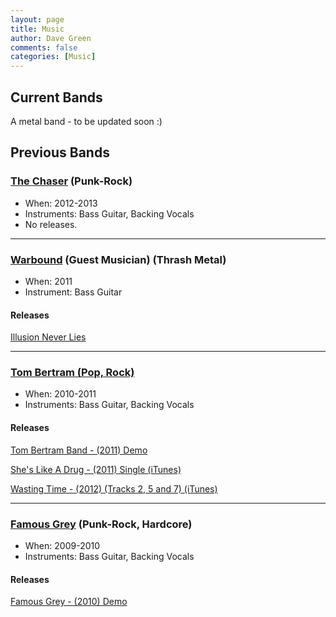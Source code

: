```yaml
---
layout: page
title: Music
author: Dave Green
comments: false
categories: [Music]
---
```


## Current Bands

A metal band - to be updated soon :)

## Previous Bands

### [The Chaser](https://www.facebook.com/thechaseruk) (Punk-Rock)

- When: 2012-2013
- Instruments: Bass Guitar, Backing Vocals
- No releases.

- - -

### [Warbound](http://fearthemonkey.co.uk/bands/warbound/) (Guest Musician) (Thrash Metal)

- When: 2011
- Instrument: Bass Guitar

#### Releases

[Illusion Never Lies](http://tookitaway.co.uk/wp-content/uploads/2011/12/IllusionNeverLies.mp3)

- - -

### [Tom Bertram (Pop, Rock)](https://www.tombertram.co.uk/)

- When: 2010-2011
- Instruments: Bass Guitar, Backing Vocals

#### Releases

[Tom Bertram Band - (2011) Demo](http://tookitaway.co.uk/wp-content/uploads/2012/10/Tom-Bertram-Band-2011-Demo.zip)

[She's Like A Drug - (2011) Single (iTunes)](http://itunes.apple.com/gb/album/shes-like-a-drug-single/id466464328)

[Wasting Time - (2012) (Tracks 2, 5 and 7) (iTunes)](https://itunes.apple.com/gb/album/brighter-days/id497347675)

- - -

### [Famous Grey](http://www.last.fm/music/Famous+Grey) (Punk-Rock, Hardcore)

- When: 2009-2010
- Instruments: Bass Guitar, Backing Vocals

#### Releases

[Famous Grey - (2010) Demo](http://tookitaway.co.uk/wp-content/uploads/2011/07/Famous-Grey-2010-Demo.zip)
